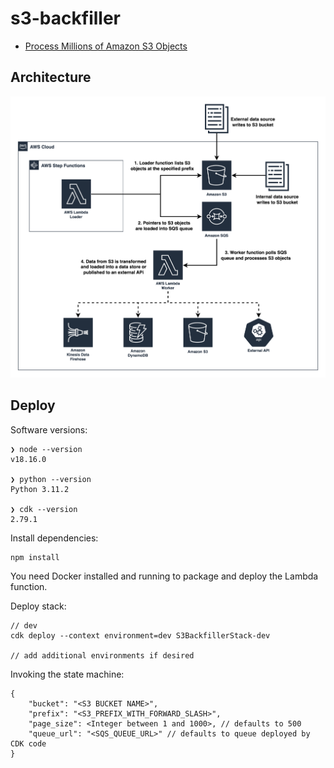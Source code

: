 # s3-backfiller

* [Process Millions of Amazon S3 Objects](https://medium.com/@michaelsambol/process-millions-of-amazon-s3-objects-28e280ef9e0a)

## Architecture

![Architecture Diagram](images/Processing_Millions_of_S3_Objects.png)

## Deploy 

Software versions:
```
❯ node --version
v18.16.0

❯ python --version
Python 3.11.2

❯ cdk --version
2.79.1
```

Install dependencies:
```
npm install
```

You need Docker installed and running to package and deploy the Lambda function.

Deploy stack:
```
// dev
cdk deploy --context environment=dev S3BackfillerStack-dev

// add additional environments if desired
```

Invoking the state machine:
```
{
    "bucket": "<S3 BUCKET NAME>",
    "prefix": "<S3_PREFIX_WITH_FORWARD_SLASH>",
    "page_size": <Integer between 1 and 1000>, // defaults to 500
    "queue_url": "<SQS_QUEUE_URL>" // defaults to queue deployed by CDK code
}
```
